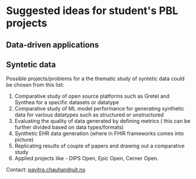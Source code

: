 # Suggested ideas for student's PBL projects

## Data-driven applications


## Syntetic data
Possible projects/problems for a the thematic study of syntetic data could be chosen from this list:
1. Comparative study of open source platforms such as Gretel and Synthea for a specific datasets or datatype
2. Comparative study of ML model performance for generating synthetic data for various datatypes such as structured or unstructured
3. Evaluating the quality of data generated by defining metrics ( this can be further divided based on data types/formats)
4. Synthetic EHR data generation (where in FHIR frameworks comes into picture)
5. Replicating results of couple of papers and drawing out a comparative study
6. Applied projects like - DIPS Open, Epic Open, Cerner Open.

Contact: <pavitra.chauhan@uit.no>